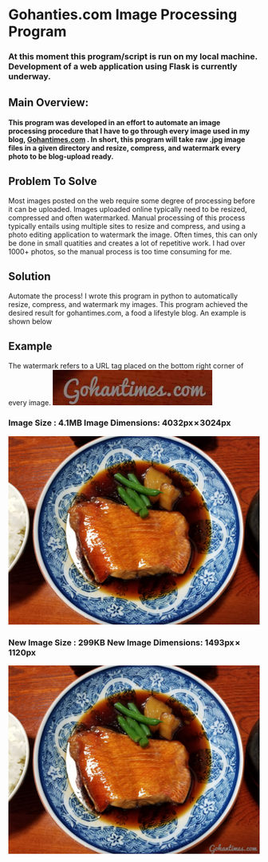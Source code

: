 # Gohanties.com Image Processing Program
### At this moment this program/script is run on my local machine. Development of a web application using Flask is currently underway.
## Main Overview: 
#### This program was developed in an effort to automate an image processing procedure that I have to go through every image used in my blog, [Gohantimes.com](https://www.gohantimes.com) . In short, this program will take raw .jpg image files in a given directory and resize, compress, and watermark every photo to be blog-upload ready. 

## Problem To Solve
Most images posted on the web require some degree of processing before it can be uploaded. Images uploaded online typically need to be resized, compressed and often watermarked. Manual processing of this process typically entails using multiple sites to resize and compress, and using a photo editing application to watermark the image. Often times, this can only be done in small quatities and creates a lot of repetitive work. I had over 1000+ photos, so the manual process is too time consuming for me.
## Solution
Automate the process! I wrote this program in python to automatically resize, compress, and watermark my images. This program achieved the desired result for gohantimes.com, a food a lifestyle blog. An example is shown below
## Example
The watermark refers to a URL tag placed on the bottom right corner of every image.
![example image raw](assets/github_demo_watermark.jpg)

### Image Size : 4.1MB    Image Dimensions: 4032px × 3024px
![example image raw](assets/github_demo_raw.jpg)

### New Image Size : 299KB    New Image Dimensions: 1493px × 1120px
![example image processed](assets/github_demo_processed.jpg)
